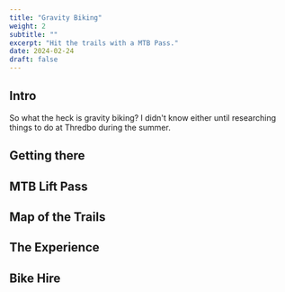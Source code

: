 ```yaml
---
title: "Gravity Biking"
weight: 2
subtitle: ""
excerpt: "Hit the trails with a MTB Pass."
date: 2024-02-24
draft: false
---
```


## Intro
So what the heck is gravity biking? I didn't know either until researching 
things to do at Thredbo during the summer. 

## Getting there

## MTB Lift Pass

## Map of the Trails

## The Experience

## Bike Hire
